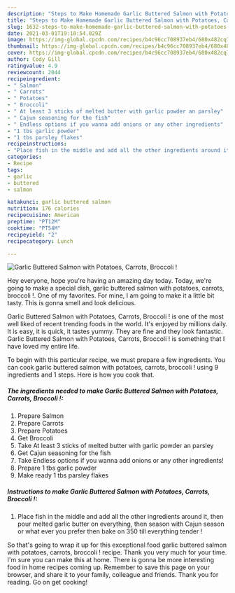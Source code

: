 ```yaml
---
description: "Steps to Make Homemade Garlic Buttered Salmon with Potatoes, Carrots, Broccoli !"
title: "Steps to Make Homemade Garlic Buttered Salmon with Potatoes, Carrots, Broccoli !"
slug: 1632-steps-to-make-homemade-garlic-buttered-salmon-with-potatoes-carrots-broccoli
date: 2021-03-01T19:10:54.029Z
image: https://img-global.cpcdn.com/recipes/b4c96cc708937eb4/680x482cq70/garlic-buttered-salmon-with-potatoes-carrots-broccoli-recipe-main-photo.jpg
thumbnail: https://img-global.cpcdn.com/recipes/b4c96cc708937eb4/680x482cq70/garlic-buttered-salmon-with-potatoes-carrots-broccoli-recipe-main-photo.jpg
cover: https://img-global.cpcdn.com/recipes/b4c96cc708937eb4/680x482cq70/garlic-buttered-salmon-with-potatoes-carrots-broccoli-recipe-main-photo.jpg
author: Cody Gill
ratingvalue: 4.9
reviewcount: 2044
recipeingredient:
- " Salmon"
- " Carrots"
- " Potatoes"
- " Broccoli"
- " At least 3 sticks of melted butter with garlic powder an parsley"
- " Cajun seasoning for the fish"
- " Endless options if you wanna add onions or any other ingredients"
- "1 tbs garlic powder"
- "1 tbs parsley flakes"
recipeinstructions:
- "Place fish in the middle and add all the other ingredients around it, then pour melted garlic butter on everything, then season with Cajun season or what ever you prefer then bake on 350 till everything tender !"
categories:
- Recipe
tags:
- garlic
- buttered
- salmon

katakunci: garlic buttered salmon 
nutrition: 176 calories
recipecuisine: American
preptime: "PT12M"
cooktime: "PT54M"
recipeyield: "2"
recipecategory: Lunch

---
```



![Garlic Buttered Salmon with Potatoes, Carrots, Broccoli !](https://img-global.cpcdn.com/recipes/b4c96cc708937eb4/680x482cq70/garlic-buttered-salmon-with-potatoes-carrots-broccoli-recipe-main-photo.jpg)

Hey everyone, hope you're having an amazing day today. Today, we're going to make a special dish, garlic buttered salmon with potatoes, carrots, broccoli !. One of my favorites. For mine, I am going to make it a little bit tasty. This is gonna smell and look delicious.



Garlic Buttered Salmon with Potatoes, Carrots, Broccoli ! is one of the most well liked of recent trending foods in the world. It's enjoyed by millions daily. It is easy, it is quick, it tastes yummy. They are fine and they look fantastic. Garlic Buttered Salmon with Potatoes, Carrots, Broccoli ! is something that I have loved my entire life.


To begin with this particular recipe, we must prepare a few ingredients. You can cook garlic buttered salmon with potatoes, carrots, broccoli ! using 9 ingredients and 1 steps. Here is how you cook that.

<!--inarticleads1-->

##### The ingredients needed to make Garlic Buttered Salmon with Potatoes, Carrots, Broccoli !:

1. Prepare  Salmon
1. Prepare  Carrots
1. Prepare  Potatoes
1. Get  Broccoli
1. Take  At least 3 sticks of melted butter with garlic powder an parsley
1. Get  Cajun seasoning for the fish
1. Take  Endless options if you wanna add onions or any other ingredients!
1. Prepare 1 tbs garlic powder
1. Make ready 1 tbs parsley flakes




<!--inarticleads2-->

##### Instructions to make Garlic Buttered Salmon with Potatoes, Carrots, Broccoli !:

1. Place fish in the middle and add all the other ingredients around it, then pour melted garlic butter on everything, then season with Cajun season or what ever you prefer then bake on 350 till everything tender !




So that's going to wrap it up for this exceptional food garlic buttered salmon with potatoes, carrots, broccoli ! recipe. Thank you very much for your time. I'm sure you can make this at home. There is gonna be more interesting food in home recipes coming up. Remember to save this page on your browser, and share it to your family, colleague and friends. Thank you for reading. Go on get cooking!
